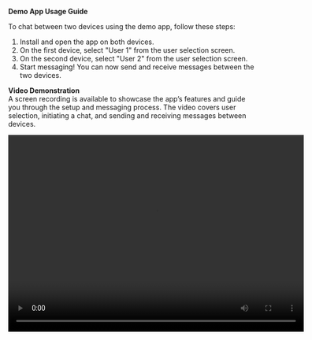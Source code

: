 **Demo App Usage Guide**

To chat between two devices using the demo app, follow these steps:

1. Install and open the app on both devices.
2. On the first device, select "User 1" from the user selection screen.
3. On the second device, select "User 2" from the user selection screen.
4. Start messaging! You can now send and receive messages between the two devices.

**Video Demonstration**  
A screen recording is available to showcase the app’s features and guide you through the setup and messaging process. The video covers user selection, initiating a chat, and sending and receiving messages between devices.

<video src="https://github.com/PinkeshGjr/RealTimeChat/blob/main/Video%20Recording.mov" width="600" height="400" controls></video>
